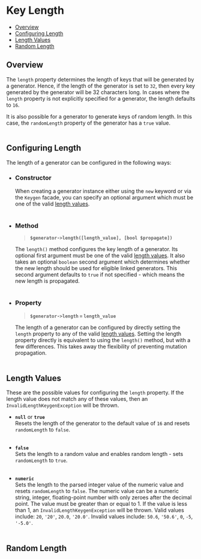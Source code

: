 # Key Length

- [Overview](#overview)
- [Configuring Length](#configuring-length)
- [Length Values](#length-values)
- [Random Length](#random-length)

## Overview

The `length` property determines the length of keys that will be generated by a generator. Hence, if the length of the generator is set to `32`, then every key generated by the generator will be 32 characters long. In cases where the `length` property is not explicitly specified for a generator, the length defaults to `16`.

It is also possible for a generator to generate keys of random length. In this case, the `randomLength` property of the generator has a `true` value.
<br/><br/>

## Configuring Length

The length of a generator can be configured in the following ways:

- <h3>Constructor</h3>

    When creating a generator instance either using the `new` keyword or via the `Keygen` facade, you can specify an optional argument which must be one of the valid [length values](#length-values).
    <br/><br/>

- <h3>Method</h3>

    >**`$generator->length([length_value], [bool $propagate])`**

    The `length()` method configures the key length of a generator. Its optional first argument must be one of the valid [length values](#length-values). It also takes an optional `boolean` second argument which determines whether the new length should be used for eligible linked generators. This second argument defaults to `true` if not specified - which means the new length is propagated.
    <br/><br/>

- <h3>Property</h3>

    >**`$generator->length` `=` `length_value`**

    The length of a generator can be configured by directly setting the `length` property to any of the valid [length values](#length-values). Setting the length property directly is equivalent to using the `length()` method, but with a few differences. This takes away the flexibility of preventing mutation propagation.
    <br/><br/>

## Length Values

These are the possible values for configuring the `length` property. If the length value does not match any of these values, then an `InvalidLengthKeygenException` will be thrown.

- **`null`** or **`true`**   
    Resets the length of the generator to the default value of `16` and resets `randomLength` to `false`.
    <br/><br/>

- **`false`**   
    Sets the length to a random value and enables random length - sets `randomLength` to `true`.
    <br/><br/>

- **`numeric`**   
    Sets the length to the parsed integer value of the numeric value and resets `randomLength` to `false`. The numeric value can be a numeric string, integer, floating-point number with only zeroes after the decimal point. The value must be greater than or equal to 1. If the value is less than 1, an `InvalidLengthKeygenException` will be thrown. Valid values include: `20`, `'20'`, `20.0`, `'20.0'`. Invalid values include: `50.6`, `'50.6'`, `0`, `-5`, `'-5.0'`.
    <br/><br/>

## Random Length